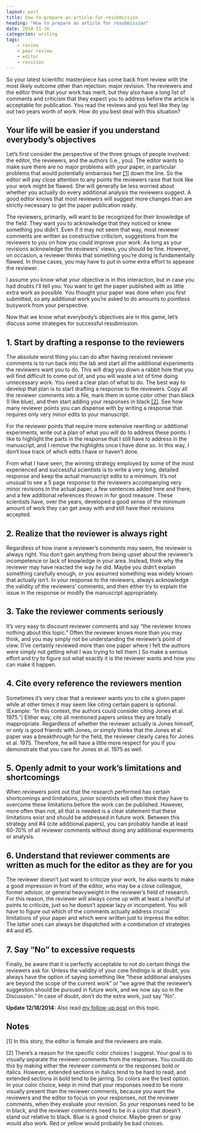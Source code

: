 ```yaml
---
layout: post
title: how-to-prepare-an-article-for-resubmission
heading: "How to prepare an article for resubmission"
date: 2014-11-16
categories: writing
tags:
    - review
    - peer review
    - editor
    - revision
---
```

So your latest scientific masterpiece has come back from review with the most likely outcome other than rejection: major revision. The reviewers and the editor think that your work has merit, but they also have a long list of comments and criticism that they expect you to address before the article is acceptable for publication. You read the reviews and you feel like they lay out two years worth of work. How do you best deal with this situation?

<!--more-->

## Your life will be easier if you understand everybody’s objectives
Let’s first consider the perspective of the three groups of people involved: the editor, the reviewers, and the authors (i.e., you). The editor wants to make sure there are no major problems with your paper, in particular problems that would potentially embarrass her [[1]](#note2) down the line. So the editor will pay close attention to any points the reviewers raise that look like your work might be flawed. She will generally be less worried about whether you actually do every additional analysis the reviewers suggest. A good editor knows that most reviewers will suggest more changes than are strictly necessary to get the paper publication ready.

The reviewers, primarily, will want to be recognized for their knowledge of the field. They want you to acknowledge that they noticed or knew something you didn’t. Even if it may not seem that way, most reviewer comments are written as constructive criticism, suggestions from the reviewers to you on how you could improve your work. As long as your revisions acknowledge the reviewers’ views, you should be fine. However, on occasion, a reviewer thinks that something you’re doing is fundamentally flawed. In those cases, you may have to put in some extra effort to appease the reviewer.

I assume you know what your objective is in this interaction, but in case you had doubts I'll tell you: You want to get the paper published with as little extra work as possible. You thought your paper was done when you first submitted, so any additional work you’re asked to do amounts to pointless busywork from your perspective.

Now that we know what everybody’s objectives are in this game, let’s discuss some strategies for successful resubmission.

## 1. Start by drafting a response to the reviewers
The absolute worst thing you can do after having received reviewer comments is to run back into the lab and start all the additional experiments the reviewers want you to do. This will drag you down a rabbit hole that you will find difficult to come out of, and you will waste a lot of time doing unnecessary work. You need a clear plan of what to do. The best way to develop that plan is to start drafting a response to the reviewers. Copy all the reviewer comments into a file, mark them in some color other than black (I like blue), and then start adding your responses in black [[2]](#note2). See how many reviewer points you can dispense with by writing a response that requires only very minor edits to your manuscript. 

For the reviewer points that require more extensive rewriting or additional experiments, write out a plan of what you will do to address these points. I like to highlight the parts in the response that I still have to address in the manuscript, and I remove the highlights once I have done so. In this way, I don’t lose track of which edits I have or haven’t done.

From what I have seen, the winning strategy employed by some of the most experienced and successful scientists is to write a very long, detailed response and keep the actual manuscript edits to a minimum. It’s not unusual to see a 5 page response to the reviewers accompanying very minor revisions in the actual paper, a few sentences added here and there, and a few additional references thrown in for good measure. These scientists have, over the years, developed a good sense of the minimum amount of work they can get away with and still have their revisions accepted.

## 2. Realize that the reviewer is always right
Regardless of how inane a reviewer’s comments may seem, the reviewer is always right. You don’t gain anything from being upset about the reviewer’s incompetence or lack of knowledge in your area. Instead, think why the reviewer may have reacted the way he did. Maybe you didn’t explain something carefully enough, or you assumed something was widely known that actually isn’t. In your response to the reviewers, always acknowledge the validity of the reviewers’ comments, and then either try to explain the issue in the response or modify the manuscript appropriately.

## 3. Take the reviewer comments seriously
It’s very easy to discount reviewer comments and say “the reviewer knows nothing about this topic.” Often the reviewer knows more than you may think, and you may simply not be understanding the reviewer’s point of view. (I’ve certainly reviewed more than one paper where I felt the authors were simply not getting what I was trying to tell them.) So make a serious effort and try to figure out what exactly it is the reviewer wants and how you can make it happen.

## 4. Cite every reference the reviewers mention
Sometimes it’s very clear that a reviewer wants you to cite a given paper while at other times it may seem like citing certain papers is optional. (Example: “In this context, the authors could consider citing Jones et al. 1975.”) Either way, cite all mentioned papers unless they are totally inappropriate. Regardless of whether the reviewer actually is Jones himself, or only is good friends with Jones, or simply thinks that the Jones et al. paper was a breakthrough for the field, the reviewer clearly cares for Jones et al. 1975. Therefore, he will have a little more respect for you if you demonstrate that you care for Jones et al. 1975 as well.

## 5. Openly admit to your work’s limitations and shortcomings 
When reviewers point out that the research performed has certain shortcomings and limitations, junior scientists will often think they have to overcome these limitations before the work can be published. However, more often than not, all that is needed is a clear statement that these limitations exist and should be addressed in future work. Between this strategy and \#4 (cite additional papers), you can probably handle at least 60-70% of all reviewer comments without doing any additional experiments or analysis. 

## 6. Understand that reviewer comments are written as much for the editor as they are for you
The reviewer doesn’t just want to criticize your work, he also wants to make a good impression in front of the editor, who may be a close colleague, former advisor, or general heavyweight in the reviewer’s field of research. For this reason, the reviewer will always come up with at least a handful of points to criticize, just so he doesn’t appear lazy or incompetent. You will have to figure out which of the comments actually address crucial limitations of your paper and which were written just to impress the editor. The latter ones can always be dispatched with a combination of strategies \#4 and \#5.

## 7. Say “No” to excessive requests
Finally, be aware that it is perfectly acceptable to not do certain things the reviewers ask for. Unless the validity of your core findings is at doubt, you always have the option of saying something like “these additional analyses are beyond the scope of the current work” or “we agree that the reviewer’s suggestion should be pursued in future work, and we now say so in the Discussion.” In case of doubt, don't do the extra work, just say "No".

**Update 12/18/2014:** Also read [my follow-up post](/blog/2014/12/18/how-to-prepare-an-article-for-resubmission-part-ii) on this topic.

## Notes
[1]<a id="note1"></a> In this story, the editor is female and the reviewers are male.

[2]<a id="note2"></a> There’s a reason for the specific color choices I suggest. Your goal is to visually separate the reviewer comments from the responses. You could do this by making either the reviewer comments or the responses bold or italics. However, extended sections in italics tend to be hard to read, and extended sections in bold tend to be jarring. So colors are the best option. In your color choice, keep in mind that your responses need to be more visually present than the reviewer comments, because you want the reviewers and the editor to focus on your responses, not the reviewer comments, when they evaluate your revision. So your responses need to be in black, and the reviewer comments need to be in a color that doesn’t stand out relative to black. Blue is a good choice. Maybe green or gray would also work. Red or yellow would probably be bad choices.
